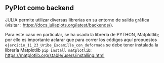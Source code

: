 ## PyPlot como backend

JULIA permite utilizar diversas librerías en su entorno de salida gráfica (visitar : https://docs.juliaplots.org/latest/backends/).

Para este caso en particular, se ha usado la librería de PYTHON, Matplotlib; por ello es importante aclarar que para correr los códigos aquí propuestos 
`ejercicio_11_23_Uribe_Escamilla_con_deformada` se debe tener instalada la librería Matplotlib `pip install matplotlib`: https://matplotlib.org/stable/users/installing.html










